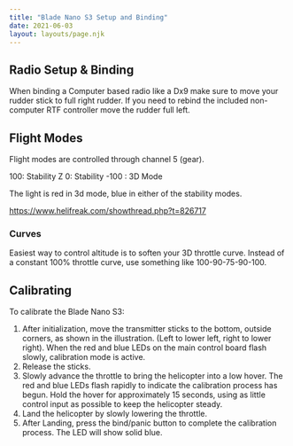 ```yaml
---
title: "Blade Nano S3 Setup and Binding"
date: 2021-06-03
layout: layouts/page.njk
---
```


## Radio Setup & Binding

When binding a Computer based radio like a Dx9 make sure to move your rudder stick to full right rudder. If you need to rebind the included non-computer RTF controller move the rudder full left.

## Flight Modes

Flight modes are controlled through channel 5 (gear). 

100: Stability Z
0: Stability 
-100 : 3D Mode

The light is red in 3d mode, blue in either of the stability modes.

https://www.helifreak.com/showthread.php?t=826717

### Curves

Easiest way to control altitude is to soften your 3D throttle curve. Instead of a constant 100% throttle curve, use something like 100-90-75-90-100.



## Calibrating

To calibrate the Blade Nano S3:

1. After initialization, move the transmitter sticks to the bottom, outside corners, as shown in the illustration. (Left to lower left, right to lower right).
When the red and blue LEDs on the main control board flash slowly, calibration mode is active.
2. Release the sticks.
3. Slowly advance the throttle to bring the helicopter into a low hover. The red and blue LEDs flash rapidly to indicate the calibration process has begun. 
Hold the hover for approximately 15 seconds, using as little control input as possible to keep the helicopter steady.
4. Land the helicopter by slowly lowering the throttle.
5. After Landing, press the bind/panic button to complete the calibration process. The LED will show solid blue.
